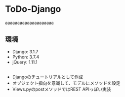 # ToDo-Django
aaaaaaaaaaaaaaaaaaaa
## 環境
- Django: 3.1.7
- Python: 3.7.4
- jQuery: 1.11.1


## 
- Djangoのチュートリアルとして作成
- オブジェクト指向を意識して、モデルにメソッドを設定
- Views.pyのpostメソッドではREST APIっぽい実装

